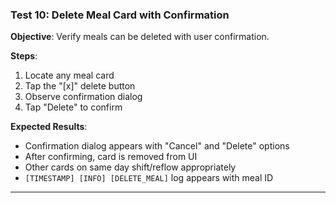 ### Test 10: Delete Meal Card with Confirmation
**Objective**: Verify meals can be deleted with user confirmation.

**Steps**:
1. Locate any meal card
2. Tap the "[x]" delete button
3. Observe confirmation dialog
4. Tap "Delete" to confirm

**Expected Results**:
- Confirmation dialog appears with "Cancel" and "Delete" options
- After confirming, card is removed from UI
- Other cards on same day shift/reflow appropriately
- `[TIMESTAMP] [INFO] [DELETE_MEAL]` log appears with meal ID

---

